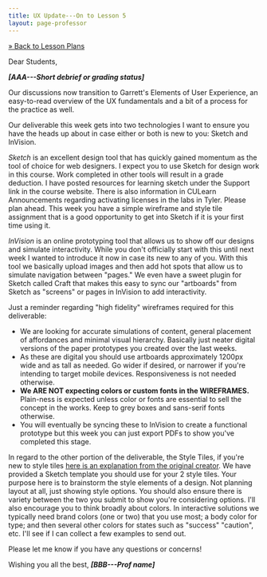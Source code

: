 ```yaml
---
title: UX Update---On to Lesson 5
layout: page-professor
---
```

[&raquo; Back to Lesson Plans](/lesson-plans/)

Dear Students,

***[AAA---Short debrief or grading status]***

Our discussions now transition to Garrett's Elements of User Experience, an easy-to-read overview of the UX fundamentals and a bit of a process for the practice as well.

Our deliverable this week gets into two technologies I want to ensure you have the heads up about in case either or both is new to you: Sketch and InVision.

*Sketch* is an excellent design tool that has quickly gained momentum as the tool of choice for web designers. I expect you to use Sketch for design work in this course. Work completed in other tools will result in a grade deduction. I have posted resources for learning sketch under the Support link in the course website. There is also information in CULearn Announcements regarding activating licenses in the labs in Tyler. Please plan ahead. This week you have a simple wireframe and style tile assignment that is a good opportunity to get into Sketch if it is your first time using it.

*InVision* is an online prototyping tool that allows us to show off our designs and simulate interactivity. While you don't officially start with this until next week I wanted to introduce it now in case its new to any of you. With this tool we basically upload images and then add hot spots that allow us to simulate navigation between "pages." We even have a sweet plugin for Sketch called Craft that makes this easy to sync our "artboards" from Sketch as "screens" or pages in InVision to add interactivity.

Just a reminder regarding "high fidelity" wireframes required for this deliverable:

* We are looking for accurate simulations of content, general placement of affordances and minimal visual hierarchy. Basically just neater digital versions of the paper prototypes you created over the last weeks.
* As these are digital you should use artboards approximately 1200px wide and as tall as needed. Go wider if desired, or narrower if you're intending to target mobile devices. Responsiveness is not needed otherwise.
* **We ARE NOT expecting colors or custom fonts in the WIREFRAMES.** Plain-ness is expected unless color or fonts are essential to sell the concept in the works. Keep to grey boxes and sans-serif fonts otherwise.
* You will eventually be syncing these to InVision to create a functional prototype but this week you can just export PDFs to show you've completed this stage.

In regard to the other portion of the deliverable, the Style Tiles, if you're new to style tiles [here is an explanation from the original creator](http://styletil.es/). We have provided a Sketch template you should use for your 2 style tiles. Your purpose here is to brainstorm the style elements of a design. Not planning layout at all, just showing style options. You should also ensure there is variety between the two you submit to show you're considering options. I'll also encourage you to think broadly about colors. In interactive solutions we typically need brand colors (one or two) that you use most; a body color for type; and then several other colors for states such as "success" "caution", etc. I'll see if I can collect a few examples to send out.

Please let me know if you have any questions or concerns! 

Wishing you all the best,
***[BBB---Prof name]***
